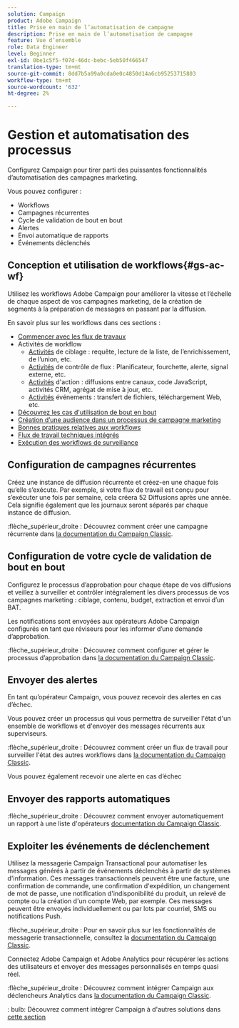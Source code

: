 ```yaml
---
solution: Campaign
product: Adobe Campaign
title: Prise en main de l’automatisation de campagne
description: Prise en main de l’automatisation de campagne
feature: Vue d’ensemble
role: Data Engineer
level: Beginner
exl-id: 0be1c5f5-f07d-46dc-bebc-5eb50f466547
translation-type: tm+mt
source-git-commit: 8dd7b5a99a0cda0e0c4850d14a6cb95253715803
workflow-type: tm+mt
source-wordcount: '632'
ht-degree: 2%

---
```


# Gestion et automatisation des processus

Configurez Campaign pour tirer parti des puissantes fonctionnalités d’automatisation des campagnes marketing.

Vous pouvez configurer :

* Workflows
* Campagnes récurrentes
* Cycle de validation de bout en bout
* Alertes
* Envoi automatique de rapports
* Événements déclenchés

## Conception et utilisation de workflows{#gs-ac-wf}

Utilisez les workflows Adobe Campaign pour améliorer la vitesse et l’échelle de chaque aspect de vos campagnes marketing, de la création de segments à la préparation de messages en passant par la diffusion.

En savoir plus sur les workflows dans ces sections :

* [Commencer avec les flux de travaux](https://experienceleague.adobe.com/docs/campaign-classic/using/automating-with-workflows/introduction/about-workflows.html?lang=en#automating-with-workflows)
* Activités de workflow
   * [Activités](https://experienceleague.adobe.com/docs/campaign-classic/using/automating-with-workflows/targeting-activities/about-targeting-activities.html) de ciblage : requête, lecture de la liste, de l’enrichissement, de l’union, etc.
   * [Activités](https://experienceleague.adobe.com/docs/campaign-classic/using/automating-with-workflows/flow-control-activities/about-flow-control-activities.html) de contrôle de flux : Planificateur, fourchette, alerte, signal externe, etc.
   * [Activités](https://experienceleague.adobe.com/docs/campaign-classic/using/automating-with-workflows/action-activities/about-action-activities.html) d&#39;action : diffusions entre canaux, code JavaScript, activités CRM, agrégat de mise à jour, etc.
   * [Activités](https://experienceleague.adobe.com/docs/campaign-classic/using/automating-with-workflows/action-activities/about-action-activities.html) événements : transfert de fichiers, téléchargement Web, etc.
* [Découvrez les cas d&#39;utilisation de bout en bout](https://experienceleague.adobe.com/docs/campaign-classic/using/automating-with-workflows/use-cases/about-workflow-use-cases.html)
* [Création d’une audience dans un processus de campagne marketing](https://experienceleague.adobe.com/docs/campaign-classic/using/orchestrating-campaigns/orchestrate-campaigns/marketing-campaign-target.html?lang=en#building-the-main-target-in-a-workflow)
* [Bonnes pratiques relatives aux workflows](https://experienceleague.adobe.com/docs/campaign-classic/using/automating-with-workflows/introduction/workflow-best-practices.html)
* [Flux de travail techniques intégrés](https://experienceleague.adobe.com/docs/campaign-classic/using/automating-with-workflows/advanced-management/about-technical-workflows.html)
* [Exécution des workflows de surveillance](https://experienceleague.adobe.com/docs/campaign-classic/using/automating-with-workflows/monitoring-workflows/monitoring-workflow-execution.html)

## Configuration de campagnes récurrentes

Créez une instance de diffusion récurrente et créez-en une chaque fois qu’elle s’exécute. Par exemple, si votre flux de travail est conçu pour s’exécuter une fois par semaine, cela créera 52 Diffusions après une année. Cela signifie également que les journaux seront séparés par chaque instance de diffusion.

:flèche_supérieur_droite : Découvrez comment créer une campagne récurrente dans [la documentation du Campaign Classic](https://experienceleague.adobe.com/docs/campaign-classic/using/orchestrating-campaigns/orchestrate-campaigns/setting-up-marketing-campaigns.html?lang=en#recurring-and-periodic-campaigns).

## Configuration de votre cycle de validation de bout en bout

Configurez le processus d’approbation pour chaque étape de vos diffusions et veillez à surveiller et contrôler intégralement les divers processus de vos campagnes marketing : ciblage, contenu, budget, extraction et envoi d’un BAT.

Les notifications sont envoyées aux opérateurs Adobe Campaign configurés en tant que réviseurs pour les informer d’une demande d’approbation.

:flèche_supérieur_droite : Découvrez comment configurer et gérer le processus d’approbation dans [la documentation du Campaign Classic](https://experienceleague.adobe.com/docs/campaign-classic/using/orchestrating-campaigns/orchestrate-campaigns/marketing-campaign-approval.html).


## Envoyer des alertes

En tant qu’opérateur Campaign, vous pouvez recevoir des alertes en cas d’échec.

Vous pouvez créer un processus qui vous permettra de surveiller l&#39;état d&#39;un ensemble de workflows et d&#39;envoyer des messages récurrents aux superviseurs.

:flèche_supérieur_droite : Découvrez comment créer un flux de travail pour surveiller l&#39;état des autres workflows dans [la documentation du Campaign Classic](https://experienceleague.adobe.com/docs/campaign-classic/using/automating-with-workflows/use-cases/monitoring/supervising-workflows.html?lang=en#step-1--creating-the-monitoring-workflow).

Vous pouvez également recevoir une alerte en cas d’échec

## Envoyer des rapports automatiques

:flèche_supérieur_droite : Découvrez comment envoyer automatiquement un rapport à une liste d&#39;opérateurs [documentation du Campaign Classic](https://experienceleague.adobe.com/docs/campaign-classic/using/automating-with-workflows/use-cases/monitoring/sending-a-report-to-a-list.html?lang=en#step-1--creating-the-recipient-list).


## Exploiter les événements de déclenchement

Utilisez la messagerie Campaign Transactional pour automatiser les messages générés à partir de événements déclenchés à partir de systèmes d&#39;information. Ces messages transactionnels peuvent être une facture, une confirmation de commande, une confirmation d&#39;expédition, un changement de mot de passe, une notification d&#39;indisponibilité du produit, un relevé de compte ou la création d&#39;un compte Web, par exemple. Ces messages peuvent être envoyés individuellement ou par lots par courriel, SMS ou notifications Push.

:flèche_supérieur_droite : Pour en savoir plus sur les fonctionnalités de messagerie transactionnelle, consultez la [documentation du Campaign Classic](https://experienceleague.adobe.com/docs/campaign-classic/using/transactional-messaging/introduction/about-transactional-messaging.html?lang=en#transactional-messaging).


Connectez Adobe Campaign et Adobe Analytics pour récupérer les actions des utilisateurs et envoyer des messages personnalisés en temps quasi réel.

:flèche_supérieur_droite : Découvrez comment intégrer Campaign aux déclencheurs Analytics dans [la documentation du Campaign Classic](https://experienceleague.adobe.com/docs/campaign-classic/using/integrating-with-adobe-experience-cloud/experience-triggers/about-triggers.html?lang=en#integrating-with-adobe-experience-cloud).

: bulb: Découvrez comment intégrer Campaign à d&#39;autres solutions dans [cette section](../start/connect.md)
